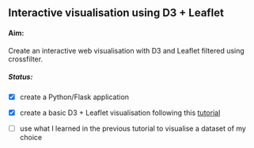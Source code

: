 ## Interactive visualisation using D3 + Leaflet


#### Aim: 

Create an interactive web visualisation with D3 and Leaflet filtered using crossfilter.


##### Status:

* [x] create a Python/Flask application

* [x] create a basic D3 + Leaflet visualisation following this [tutorial](https://bost.ocks.org/mike/leaflet/)

* [ ] use what I learned in the previous tutorial to visualise a dataset of my choice
